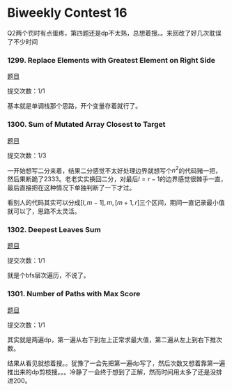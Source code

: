 # Biweekly Contest 16

Q2两个罚时有点蛋疼，第四题还是dp不太熟，总想着搜。。来回改了好几次耽误了不少时间



### 1299. Replace Elements with Greatest Element on Right Side

[题目](https://leetcode.com/contest/biweekly-contest-16/problems/replace-elements-with-greatest-element-on-right-side/)

提交次数：1/1

基本就是单调栈那个思路，开个变量存着就行了。



### 1300. Sum of Mutated Array Closest to Target

[题目](https://leetcode.com/contest/biweekly-contest-16/problems/sum-of-mutated-array-closest-to-target/)

提交次数：1/3

一开始想写二分来着，结果二分感觉不太好处理边界就想写个$n^2$的代码赌一把，然后果断跪了2333。老老实实换回二分，对最后$l=r-1$的边界感觉很棘手一直，最后直接把在这种情况下单独判断了一下才过。

看别人的代码其实可以分成$[l, m-1], m, [m+1, r]$三个区间，期间一直记录最小值就可以了，思路不太灵活。



### 1302. Deepest Leaves Sum

[题目](https://leetcode.com/contest/biweekly-contest-16/problems/deepest-leaves-sum/)

提交次数：1/1

就是个bfs层次遍历，不说了。



### 1301. Number of Paths with Max Score

[题目](https://leetcode.com/contest/biweekly-contest-16/problems/number-of-paths-with-max-score/)

提交次数：1/1

其实就是两遍dp，第一遍从右下到左上正常求最大值，第二遍从左上到右下推次数。

结果从看见就想着搜。。犹豫了一会先把第一遍dp写了，然后次数又想着靠第一遍推出来的dp剪枝搜。。。冷静了一会终于想到了正解，然而时间用太多了还是没排进200。